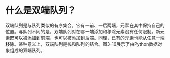 # 什么是双端队列？

双端队列是与队列类似的有序集合。它有一前、一后两端，元素在其中保持自己的位置。与队列不同的是，双端队列对在哪一端添加和移除元素没有任何限制。新元素既可以被添加到前端，也可以被添加到后端。同理，已有的元素也能从任意一端移除。某种意义上，双端队列是栈和队列的结合。图3-16展示了由Python数据对象组成的双端队列。
